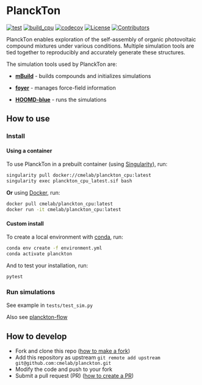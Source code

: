 # PlanckTon
[![test](https://github.com/cmelab/planckton/workflows/pytest/badge.svg)](https://github.com/cmelab/planckton/actions?query=workflow%3Apytest)
[![build_cpu](https://github.com/cmelab/planckton/workflows/build_cpu/badge.svg)](https://github.com/cmelab/planckton/actions?query=workflow%3Abuild_cpu)
[![codecov](https://codecov.io/gh/cmelab/planckton/branch/master/graph/badge.svg?token=5KYVHWMT28)](https://codecov.io/gh/cmelab/planckton/)
[![License](https://img.shields.io/badge/license-GPLv3-green.svg)](LICENSE.md)
[![Contributors](https://img.shields.io/github/contributors-anon/cmelab/planckton.svg?style=flat)](https://github.com/cmelab/planckton/graphs/contributors)

PlanckTon enables exploration of the self-assembly of organic photovoltaic compound mixtures under various conditions.
Multiple simulation tools are tied together to reproducibly and accurately generate these structures.

The simulation tools used by PlanckTon are:

* [**mBuild**](https://github.com/mosdef-hub/mbuild) - builds compounds and initializes simulations

* [**foyer**](https://foyer.mosdef.org/en/stable/) - manages force-field information

* [**HOOMD-blue**](https://hoomd-blue.readthedocs.io/en/latest/) - runs the simulations


## How to use

### Install
#### Using a container
To use PlanckTon in a prebuilt container (using [Singularity](https://singularity.lbl.gov/)), run:
```bash
singularity pull docker://cmelab/planckton_cpu:latest
singularity exec planckton_cpu_latest.sif bash
```

**Or** using [Docker](https://docs.docker.com/), run:
```bash
docker pull cmelab/planckton_cpu:latest
docker run -it cmelab/planckton_cpu:latest
```

#### Custom install
To create a local environment with [conda](https://docs.conda.io/en/latest/miniconda.html), run:
```bash
conda env create -f environment.yml
conda activate planckton
```
And to test your installation, run:
```
pytest
```

### Run simulations

See example in `tests/test_sim.py`

Also see [planckton-flow](https://github.com/cmelab/planckton-flow)

## How to develop

* Fork and clone this repo ([how to make a fork](https://docs.github.com/en/free-pro-team@latest/github/getting-started-with-github/fork-a-repo))
* Add this repository as upstream `git remote add upstream git@github.com:cmelab/planckton.git`
* Modify the code and push to your fork
* Submit a pull request (PR) ([how to create a PR](https://docs.github.com/en/free-pro-team@latest/github/collaborating-with-issues-and-pull-requests/creating-a-pull-request-from-a-fork))
